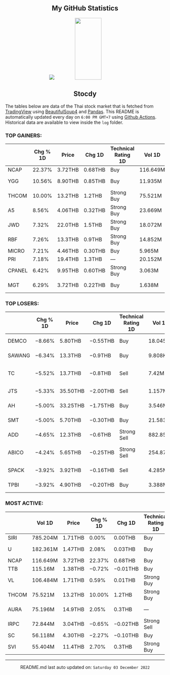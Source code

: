 <div align="center">

## My GitHub Statistics
<img src="https://github-readme-streak-stats.herokuapp.com/?user=nopnopwei&theme=black-ice&hide_border=true&stroke=0000&background=0D1117&ring=FFE573&fire=FF8623&currStreakLabel=FF8623" />
<img width="41%" height="195px" src="https://github-readme-stats.vercel.app/api/top-langs/?username=nopnopwei&layout=compact&hide_border=true&title_color=FEE473&text_color=FFFFFF&bg_color=0d1117" />
    
## Stocdy
<div align="left">

The tables below are data of the Thai stock market that is fetched from [TradingView](https://www.tradingview.com/markets/stocks-thailand/market-movers-all-stocks/) using [BeautifulSoup4](https://www.crummy.com/software/BeautifulSoup/bs4/doc/) and [Pandas](https://pandas.pydata.org). This README is automatically updated every day on `6:00 PM GMT+7` using [Github Actions](https://www.tradingview.com/markets/stocks-thailand/market-movers-all-stocks/). Historical data are available to view inside the `log` folder.
### TOP GAINERS:
|        | Chg % 1D   | Price   | Chg 1D   | Technical Rating 1D   | Vol 1D   | Volume * Price 1D   | Market cap   | P/E(TTM)   | EPS(TTM)   | Sector                | Sector Chg % 1D   |
|--------|------------|---------|----------|-----------------------|----------|---------------------|--------------|------------|------------|-----------------------|-------------------|
| NCAP   | 22.37%     | 3.72THB | 0.68THB  | Buy                   | 116.649M | 433.934M            | 5.022BTHB    | 18.66      | 0.16THB    | Finance               | −0.28%            |
| YGG    | 10.56%     | 8.90THB | 0.85THB  | Buy                   | 11.935M  | 106.223M            | 5.358BTHB    | 27.39      | 0.29THB    | Consumer Services     | +0.27%            |
| THCOM  | 10.00%     | 13.2THB | 1.2THB   | Strong Buy            | 75.521M  | 996.872M            | 14.469BTHB   | 32.19      | 0.37THB    | Communications        | −0.51%            |
| A5     | 8.56%      | 4.06THB | 0.32THB  | Strong Buy            | 23.669M  | 96.097M             | 4.91BTHB     | 47.10      | 0.08THB    | Finance               | −0.28%            |
| JWD    | 7.32%      | 22.0THB | 1.5THB   | Strong Buy            | 18.072M  | 397.574M            | 22.44BTHB    | 36.82      | 0.56THB    | Transportation        | −0.16%            |
| RBF    | 7.26%      | 13.3THB | 0.9THB   | Strong Buy            | 14.852M  | 197.527M            | 26.6BTHB     | 50.43      | 0.25THB    | Consumer Non-Durables | +0.17%            |
| MICRO  | 7.21%      | 4.46THB | 0.30THB  | Buy                   | 5.965M   | 26.603M             | 4.17BTHB     | 31.35      | 0.13THB    | Finance               | −0.28%            |
| PRI    | 7.18%      | 19.4THB | 1.3THB   | —                     | 20.152M  | 390.947M            | 5.792BTHB    | —          | —          | Finance               | −0.28%            |
| CPANEL | 6.42%      | 9.95THB | 0.60THB  | Strong Buy            | 3.063M   | 30.474M             | 1.592BTHB    | 25.11      | 0.38THB    | Non-Energy Minerals   | +0.38%            |
| MGT    | 6.29%      | 3.72THB | 0.22THB  | Buy                   | 1.638M   | 6.094M              | 1.488BTHB    | 14.42      | 0.24THB    | Distribution Services | −0.27%            |
### TOP LOSERS:
|        | Chg % 1D   | Price    | Chg 1D   | Technical Rating 1D   | Vol 1D   | Volume * Price 1D   | Market cap   | P/E(TTM)   | EPS(TTM)   | Sector                | Sector Chg % 1D   |
|--------|------------|----------|----------|-----------------------|----------|---------------------|--------------|------------|------------|-----------------------|-------------------|
| DEMCO  | −8.66%     | 5.80THB  | −0.55THB | Buy                   | 18.045M  | 104.66M             | 4.236BTHB    | —          | −0.11THB   | Industrial Services   | −0.31%            |
| SAWANG | −6.34%     | 13.3THB  | −0.9THB  | Buy                   | 9.808K   | 130.446K            | 319.2MTHB    | —          | −1.33THB   | Consumer Durables     | −0.02%            |
| TC     | −5.52%     | 13.7THB  | −0.8THB  | Sell                  | 7.42M    | 101.658M            | 4.521BTHB    | 10.32      | 1.41THB    | Consumer Non-Durables | +0.17%            |
| JTS    | −5.33%     | 35.50THB | −2.00THB | Sell                  | 1.157M   | 41.083M             | 25.079BTHB   | 128.51     | 0.29THB    | Technology Services   | −0.99%            |
| AH     | −5.00%     | 33.25THB | −1.75THB | Buy                   | 3.546M   | 117.906M            | 11.799BTHB   | 8.06       | 4.34THB    | Consumer Durables     | −0.02%            |
| SMT    | −5.00%     | 5.70THB  | −0.30THB | Buy                   | 21.583M  | 123.025M            | 4.797BTHB    | 19.17      | 0.33THB    | Electronic Technology | +0.60%            |
| ADD    | −4.65%     | 12.3THB  | −0.6THB  | Strong Sell           | 882.851K | 10.859M             | 1.968BTHB    | 30.07      | 0.43THB    | Technology Services   | −0.99%            |
| ABICO  | −4.24%     | 5.65THB  | −0.25THB | Strong Sell           | 254.879K | 1.44M               | 1.381BTHB    | 38.76      | 0.15THB    | Consumer Non-Durables | +0.17%            |
| SPACK  | −3.92%     | 3.92THB  | −0.16THB | Sell                  | 4.285M   | 16.798M             | 1.176BTHB    | 76.84      | 0.05THB    | Commercial Services   | −0.01%            |
| TPBI   | −3.92%     | 4.90THB  | −0.20THB | Buy                   | 3.388M   | 16.602M             | 2.043BTHB    | 12.66      | 0.40THB    | Process Industries    | −0.90%            |
### MOST ACTIVE:
|       | Vol 1D   | Price   | Chg % 1D   | Chg 1D   | Technical Rating 1D   | Volume * Price 1D   | Market cap   | P/E(TTM)   | EPS(TTM)   | Sector                | Sector Chg % 1D   |
|-------|----------|---------|------------|----------|-----------------------|---------------------|--------------|------------|------------|-----------------------|-------------------|
| SIRI  | 785.204M | 1.71THB | 0.00%      | 0.00THB  | Buy                   | 1.343B              | 25.455BTHB   | 10.28      | 0.17THB    | Finance               | −0.28%            |
| U     | 182.361M | 1.47THB | 2.08%      | 0.03THB  | Buy                   | 268.07M             | 8.252BTHB    | —          | −2.10THB   | Consumer Services     | +0.27%            |
| NCAP  | 116.649M | 3.72THB | 22.37%     | 0.68THB  | Buy                   | 433.934M            | 5.022BTHB    | 18.66      | 0.16THB    | Finance               | −0.28%            |
| TTB   | 115.16M  | 1.38THB | −0.72%     | −0.01THB | Buy                   | 158.921M            | 133.34BTHB   | 10.28      | 0.14THB    | Finance               | −0.28%            |
| VL    | 106.484M | 1.71THB | 0.59%      | 0.01THB  | Strong Buy            | 182.087M            | 1.742BTHB    | 78.34      | 0.02THB    | Transportation        | −0.16%            |
| THCOM | 75.521M  | 13.2THB | 10.00%     | 1.2THB   | Strong Buy            | 996.872M            | 14.469BTHB   | 32.19      | 0.37THB    | Communications        | −0.51%            |
| AURA  | 75.196M  | 14.9THB | 2.05%      | 0.3THB   | —                     | 1.12B               | 19.476BTHB   | —          | —          | Consumer Durables     | −0.02%            |
| IRPC  | 72.844M  | 3.04THB | −0.65%     | −0.02THB | Strong Sell           | 221.446M            | 62.048BTHB   | 12.54      | 0.24THB    | Energy Minerals       | −1.22%            |
| SC    | 56.118M  | 4.30THB | −2.27%     | −0.10THB | Buy                   | 241.308M            | 18.142BTHB   | 8.44       | 0.52THB    | Finance               | −0.28%            |
| SVI   | 55.404M  | 11.4THB | 2.70%      | 0.3THB   | Strong Buy            | 631.601M            | 24.547BTHB   | 12.88      | 0.86THB    | Electronic Technology | +0.60%            |
<hr>
<div align="center">

README.md last auto updated on: `Saturday 03 December 2022`
<br>
</div>
    